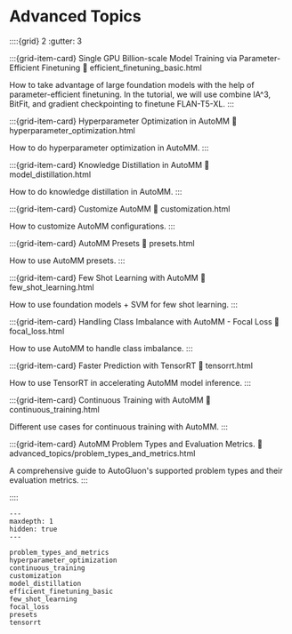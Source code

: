 # Advanced Topics

::::{grid} 2
  :gutter: 3

:::{grid-item-card} Single GPU Billion-scale Model Training via Parameter-Efficient Finetuning
  :link: efficient_finetuning_basic.html

  How to take advantage of large foundation models with the help of parameter-efficient finetuning.
  In the tutorial, we will use combine IA^3, BitFit, and gradient checkpointing to finetune FLAN-T5-XL.
:::

:::{grid-item-card} Hyperparameter Optimization in AutoMM
  :link: hyperparameter_optimization.html

  How to do hyperparameter optimization in AutoMM.
:::

:::{grid-item-card} Knowledge Distillation in AutoMM
  :link: model_distillation.html

  How to do knowledge distillation in AutoMM.
:::

:::{grid-item-card} Customize AutoMM
  :link: customization.html

  How to customize AutoMM configurations.
:::

:::{grid-item-card} AutoMM Presets
  :link: presets.html

  How to use AutoMM presets.
:::

:::{grid-item-card} Few Shot Learning with AutoMM
  :link: few_shot_learning.html

  How to use foundation models + SVM for few shot learning.
:::

:::{grid-item-card} Handling Class Imbalance with AutoMM - Focal Loss
  :link: focal_loss.html

  How to use AutoMM to handle class imbalance.
:::

:::{grid-item-card} Faster Prediction with TensorRT
  :link: tensorrt.html

  How to use TensorRT in accelerating AutoMM model inference.
:::

:::{grid-item-card} Continuous Training with AutoMM
  :link: continuous_training.html

  Different use cases for continuous training with AutoMM.
:::

:::{grid-item-card} AutoMM Problem Types and Evaluation Metrics.
  :link: advanced_topics/problem_types_and_metrics.html

  A comprehensive guide to AutoGluon's supported problem types and their evaluation metrics.
:::


::::

```{toctree}
---
maxdepth: 1
hidden: true
---

problem_types_and_metrics
hyperparameter_optimization
continuous_training
customization
model_distillation
efficient_finetuning_basic
few_shot_learning
focal_loss
presets
tensorrt
```
